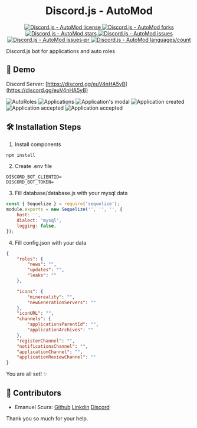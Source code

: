 <h1 align="center">Discord.js - AutoMod</h1>
<p align="center">
  <a href="https://github.com/Emsa001/Discord.js - AutoMod/blob/master/LICENSE" target="_blank">
    <img src="https://img.shields.io/github/license/Emsa001/Discord.js - AutoMod?style=flat-square" alt="Discord.js - AutoMod license" />
  </a>
  <a href="https://github.com/Emsa001/Discord.js - AutoMod/fork" target="_blank">
    <img src="https://img.shields.io/github/forks/Emsa001/Discord.js - AutoMod?style=flat-square" alt="Discord.js - AutoMod forks" />
  </a>
  <a href="https://github.com/Emsa001/Discord.js - AutoMod/stargazers" target="_blank">
    <img src="https://img.shields.io/github/stars/Emsa001/Discord.js - AutoMod?style=flat-square" alt="Discord.js - AutoMod stars" />
  </a>
  <a href="https://github.com/Emsa001/Discord.js - AutoMod/issues" target="_blank">
    <img src="https://img.shields.io/github/issues/Emsa001/Discord.js - AutoMod?style=flat-square" alt="Discord.js - AutoMod issues" />
  </a>
  <a href="https://github.com/Emsa001/Discord.js - AutoMod/pulls" target="_blank">
    <img src="https://img.shields.io/github/issues-pr/Emsa001/Discord.js - AutoMod?style=flat-square" alt="Discord.js - AutoMod issues-pr" />
  </a>
  <a href="https://github.com/Emsa001/Discord.js - AutoMod/" target="_blank">
    <img src="https://img.shields.io/github/languages/count/Emsa001/Discord.js - AutoMod?style=flat-square" alt="Discord.js - AutoMod languages/count" />
  </a>
</p>

Discord.js bot for applications and auto roles

## 🚀 Demo

Discord Server: [https://discord.gg/euV4nHA5yB](https://discord.gg/euV4nHA5yB)

![AutoRoles](https://i.imgur.com/mFLZoYB.png)
![Applications](https://i.imgur.com/luHrtlb.png)
![Application's modal](https://i.imgur.com/UZneNPW.png)
![Application created](https://i.imgur.com/QCXg50N.png)
![Application accepted](https://i.imgur.com/2EWeSMG.gif)
![Application accepted](https://i.imgur.com/YTujM8A.png)

## 🛠️ Installation Steps

1. Install components

```bash
npm install
```

2. Create .env file

```env
DISCORD_BOT_CLIENTID=
DISCORD_BOT_TOKEN=
```

3. Fill database/database.js with your mysql data

```javascript
const { Sequelize } = require('sequelize');
module.exports = new Sequelize('', '', '', {
    host: '',
    dialect: 'mysql',
    logging: false,
});
```

4. Fill config.json with your data

```json
{
    "roles": {
        "news": "",
        "updates": "",
        "leaks": ""
    },

    "icons": {
        "minereality": "",
        "newGenerationServers": ""
    },
    "iconURL": "",
    "channels": {
        "applicationsParentId": "",
        "applicationArchives": ""
    },
    "registerChannel": "",
    "notificationsChannel": "",
    "applicationChannel": "",
    "applicationReviewChannel": ""
}
```

You are all set! ✨

## 🚧 Contributors

-   Emanuel Scura: [Github](https://github.com/Emsa001) [Linkdin](https://www.linkedin.com/in/emanuel-scura-447542240/) [Discord](Emsa001#7224)

Thank you so much for your help.
